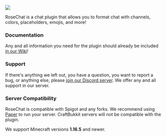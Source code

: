 ![](https://imgur.com/IAyRti3.png)


RoseChat is a chat plugin that allows you to format chat with channels, colors, placeholders, emojis, and more!

### Documentation
Any and all information you need for the plugin should already be included [in our Wiki](https://github.com/Rosewood-Development/RoseChat/wiki)!

### Support
If there's anything we left out, you have a question, you want to report a bug, or anything else, please [join our Discord server](https://discord.gg/MgUsTBK).  We offer any and all support in our server.

### Server Compatibility
RoseChat is compatible with Spigot and any forks. We recommend using [Paper](https://papermc.io/) to run your server.  CraftBukkit servers will not be compatible with the plugin.

We support Minecraft versions **1.16.5** and newer.